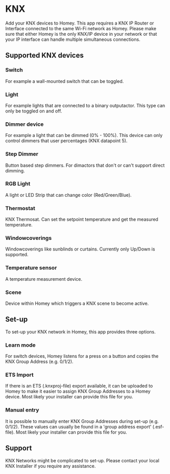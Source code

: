 # KNX

Add your KNX devices to Homey. This app requires a KNX IP Router or Interface connected to the same Wi-Fi network as Homey. Please make sure that either Homey is the only KNX/IP device in your network or that your IP interface can handle multiple simultaneous connections.

## Supported KNX devices

### Switch 
For example a wall-mounted switch that can be toggled.

### Light
For example lights that are connected to a binary outputactor. This type can only be toggled on and off.

### Dimmer device
For example a light that can be dimmed (0% - 100%).
This device can only control dimmers that user percentages (KNX datapoint 5).

### Step Dimmer
Button based step dimmers. For dimactors that don't or can't support direct dimming.

### RGB Light
A light or LED Strip that can change color (Red/Green/Blue).

### Thermostat
KNX Thermosat. Can set the setpoint temperature and get the measured temperature.

### Windowcoverings
Windowcoverings like sunblinds or curtains. Currently only Up/Down is supported.

### Temperature sensor
A temperature measurement device.

### Scene
Device within Homey which triggers a KNX scene to become active.

## Set-up

To set-up your KNX network in Homey, this app provides three options.

### Learn mode
For switch devices, Homey listens for a press on a button and copies the KNX Group Address (e.g. 0/1/2).

### ETS Import
If there is an ETS (.knxproj-file) export available, it can be uploaded to Homey to make it easier to assign KNX Group Addresses to a Homey device. Most likely your installer can provide this file for you.

### Manual entry
It is possible to manually enter KNX Group Addresses during set-up (e.g. 0/1/2). These values can usually be found in a 'group address export' (.esf-file). Most likely your installer can provide this file for you.

## Support
KNX Networks might be complicated to set-up. Please contact your local KNX Installer if you require any assistance.